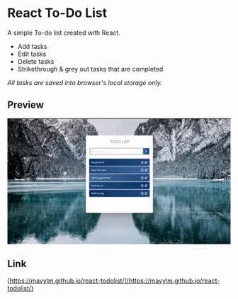 # React To-Do List

A simple To-do list created with React.
- Add tasks
- Edit tasks 
- Delete tasks
- Strikethrough & grey out tasks that are completed

*All tasks are saved into browser's local storage only.*

## Preview
![Todolist Preview](./public/todolist-preview.gif)

## Link
[https://mavylm.github.io/react-todolist/](https://mavylm.github.io/react-todolist/)
